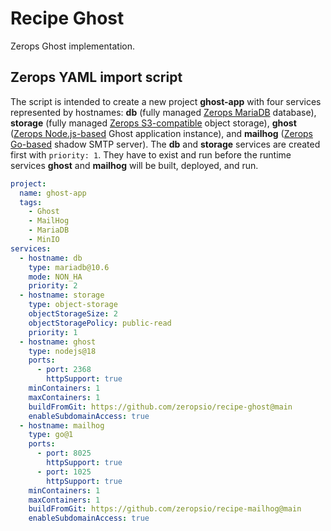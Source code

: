# Recipe Ghost

Zerops Ghost implementation.

## Zerops YAML import script

The script is intended to create a new project **ghost-app** with four services represented by hostnames: **db** (fully managed [Zerops MariaDB](https://docs.zerops.io/documentation/services/databases/mariadb.html) database), **storage** (fully managed [Zerops S3-compatible](https://docs.zerops.io/documentation/services/storage/s3.html) object storage), **ghost** ([Zerops Node.js-based](https://docs.zerops.io/documentation/services/runtimes/nodejs.html) Ghost application instance), and **mailhog** ([Zerops Go-based](https://docs.zerops.io/documentation/services/runtimes/golang.html) shadow SMTP server). The **db** and **storage** services are created first with `priority: 1`. They have to exist and run before the runtime services **ghost** and **mailhog** will be built, deployed, and run.

```yaml
project:
  name: ghost-app
  tags:
    - Ghost
    - MailHog
    - MariaDB
    - MinIO
services:
  - hostname: db
    type: mariadb@10.6
    mode: NON_HA
    priority: 2
  - hostname: storage
    type: object-storage
    objectStorageSize: 2
    objectStoragePolicy: public-read
    priority: 1
  - hostname: ghost
    type: nodejs@18
    ports:
      - port: 2368
        httpSupport: true
    minContainers: 1
    maxContainers: 1
    buildFromGit: https://github.com/zeropsio/recipe-ghost@main
    enableSubdomainAccess: true
  - hostname: mailhog
    type: go@1
    ports:
      - port: 8025
        httpSupport: true
      - port: 1025
        httpSupport: true
    minContainers: 1
    maxContainers: 1
    buildFromGit: https://github.com/zeropsio/recipe-mailhog@main
    enableSubdomainAccess: true
```
